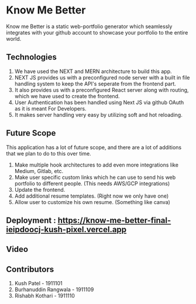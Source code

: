 # Know Me Better

Know me Better is a static web-portfolio generator which seamlessly integrates with your github account to showcase your portfolio to the entire world.

## Technologies
1) We have used the NEXT and MERN architecture to build this app.  
2) NEXT JS provides us with a preconfigured node server with a built in file handling system to keep the API's seperate from the frontend part.  
3) It also provides us with a preconfigured React server along with routing, which we have used to create the frontend.  
4) User Authentication has been handled using Next JS via github OAuth as it is meant For Developers.
5) It makes server handling very easy by utilizing soft and hot reloading.

## Future Scope
This application has a lot of future scope, and there are a lot of additions that we plan to do to this over time.
1. Make multiple hook architectures to add even more integrations like Medium, Gitlab, etc.
2. Make user specific custom links which he can use to send his web portfolio to different people. (This needs AWS/GCP integrations)
3. Update the frontend.
4. Add additional resume templates. (Right now we only have one)
5. Allow user to customize his own resume. (Something like canva)

## Deployment : https://know-me-better-final-ieipdoocj-kush-pixel.vercel.app
## Video

## Contributors
1. Kush Patel - 1911101
2. Burhanuddin Rangwala - 1911109
3. Rishabh Kothari - 1911110
